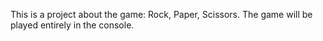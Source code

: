 This is a project about the game: Rock, Paper, Scissors. 
The game will be played entirely in the console.